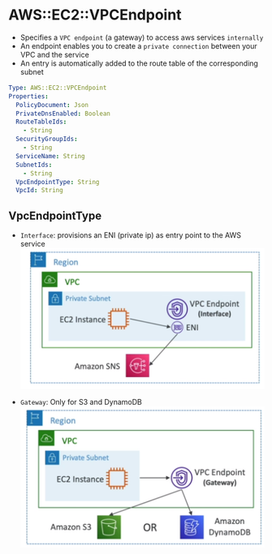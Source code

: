 # AWS::EC2::VPCEndpoint

- Specifies a `VPC endpoint` (a gateway) to access aws services `internally`
- An endpoint enables you to create a `private connection` between your VPC and the service
- An entry is automatically added to the route table of the corresponding subnet

```yaml
Type: AWS::EC2::VPCEndpoint
Properties:
  PolicyDocument: Json
  PrivateDnsEnabled: Boolean
  RouteTableIds:
    - String
  SecurityGroupIds:
    - String
  ServiceName: String
  SubnetIds:
    - String
  VpcEndpointType: String
  VpcId: String
```

## VpcEndpointType

- `Interface`: provisions an ENI (private ip) as entry point to the AWS service
  ![Interface Endpoint](.images/vpc-endpoints-interface.png)

- `Gateway`: Only for S3 and DynamoDB
  ![Gateway Endpoint](.images/vpc-endpoints-gateway.png)
